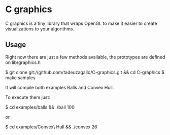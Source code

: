 # C graphics #

C graphics is a tiny library that wraps OpenGL to make it easier to create visualizations to your algorithms.

## Usage ##

Right now there are just a few methods available, the prototypes are defined on lib/graphics.h

  $ git clone git://github.com/tadeuzagallo/C-graphics.git && cd C-graphics
  $ make samples
  
It will compile both examples Balls and Convex Hull.

To execute them just:

  $ cd examples/balls && ./ball 100

or
  
  $ cd examples/Convex\ Hull && ./convex 26
